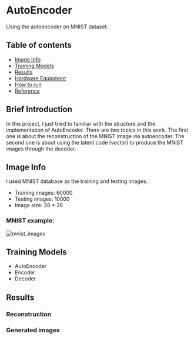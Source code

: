 # AutoEncoder
Using the autoencoder on MNIST dataset.

## Table of contents
* [Image Info](#image-info)
* [Training Models](#training-models)
* [Results](#results)
* [Hardware Equipment](#hardware-equipment)
* [How to run](#how-to-run)
* [Reference](#reference)

## Brief Introduction
In this project, I just tried to familiar with the structure and the implementation of AutoEncoder.
There are two  topics in this work. The first one is about the reconstruction of the MNIST image via autoencoder.
The second one is about using the latent code (vector) to produce the MNIST images through the decoder.   

## Image Info
I used MNIST database as the training and testing images.
- Training images: 60000 
- Testing images: 10000
- Image size: 28 * 28

### MNIST example:
![mnist_images](https://user-images.githubusercontent.com/101628791/190708530-31c45b03-86df-4860-9c02-7b218051ba11.png)

## Training Models
- AutoEncoder
- Encoder
- Decoder


## Results
### Reconstruction

### Generated images
